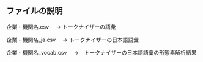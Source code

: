<h2>ファイルの説明</h2>

企業・機関名.csv
　→ トークナイザーの語彙

企業・機関名_ja.csv
　→ トークナイザーの日本語語彙

企業・機関名_vocab.csv
　→　トークナイザーの日本語語彙の形態素解析結果

